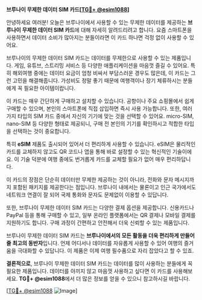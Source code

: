 **브루나이 무제한 데이터 SIM 카드[[TG💪+ @esim1088](https://t.me/s/esim1088)]**

안녕하세요 여러분! 오늘은 브루나이에서 사용할 수 있는 무제한 데이터를 제공하는 **브루나이 무제한 데이터 SIM 카드**에 대해 자세히 알려드리려고 합니다. 요즘 스마트폰을 사용하면서 데이터 소비가 많아지는 분들이라면 이 카드 하나면 걱정 없이 사용할 수 있어요.

브루나이의 무제한 데이터 SIM 카드는 데이터를 무제한으로 사용할 수 있는 제품입니다. 게임, 유튜브, 스트리밍 서비스 등 다양한 애플리케이션을 마음껏 즐길 수 있어요. 특히 해외여행 중에는 데이터 요금이 엄청 비싸서 부담스러운 경우도 많은데, 이 카드는 그런 고민을 해결해줍니다. 가성비도 정말 좋기 때문에 여행객이나 장기 체류하시는 분들에게 꼭 필요한 아이템이랍니다.

이 카드는 매우 간단하게 구매하고 설치할 수 있습니다. 공항이나 주요 쇼핑몰에서 쉽게 구매할 수 있으며, 본인의 스마트폰에 직접 삽입하면 즉시 사용 가능합니다. 또한, 여러 가지 타입의 SIM 카드 중에서 자신의 기기에 맞는 것을 선택할 수 있어요. micro-SIM, nano-SIM 등 다양한 형태로 제공되니, 구매 전 본인의 기기를 확인하시고 적합한 타입을 선택하는 것이 중요합니다.

특히 **eSIM** 제품도 출시되어 있어서 더 편리하게 사용할 수 있습니다. eSIM은 물리적인 카드를 교체하지 않고도 QR 코드나 앱을 통해 바로 설정할 수 있는 혁신적인 기술이에요. 이 기술 덕분에 여행 중에도 번거롭게 카드를 교체할 필요가 없어 매우 편리하답니다.

이 카드의 장점은 단순히 데이터만 무제한 제공하는 것이 아니라, 전화와 문자 메시지까지 포함된 패키지를 제공한다는 점입니다. 브루나이 내에서는 물론이고 인근 국가에서도 네트워크 연결이 잘 되어 국제 통화와 문자도 문제없이 이용할 수 있답니다.

또한, 브루나이 무제한 데이터 SIM 카드는 다양한 결제 옵션을 제공합니다. 신용카드나 PayPal 등을 통해 구매할 수 있고, 일부 온라인 플랫폼에서는 QR 결제나 모바일 결제를 지원하기도 합니다. 구매 과정이 간편하고 안전해서 더욱 신뢰할 수 있는 제품입니다.

브루나이 무제한 데이터 SIM 카드는 **브루나이에서의 모든 활동을 더욱 편리하게 만들어 줄 최고의 동반자**입니다. 언제 어디서나 데이터를 자유롭게 사용할 수 있어 여행의 즐거움을 극대화할 수 있답니다. 이 제품은 이제 여행 필수품으로 자리 잡았다고 할 수 있죠.

**결론적으로**, 브루나이 무제한 데이터 SIM 카드는 데이터를 많이 사용하는 분들에게 꼭 필요한 제품입니다. 데이터를 아끼지 않고 마음껏 사용하고 싶다면 이 카드를 사용해보세요. **TG💪+ @esim1088**에서 더 많은 정보를 얻을 수 있으니 참고하시길 바랍니다.

[[TG💪+ @esim1088](https://t.me/s/esim1088) ![Image](https://i.postimg.cc/Y0z9fWf4/image.png)]